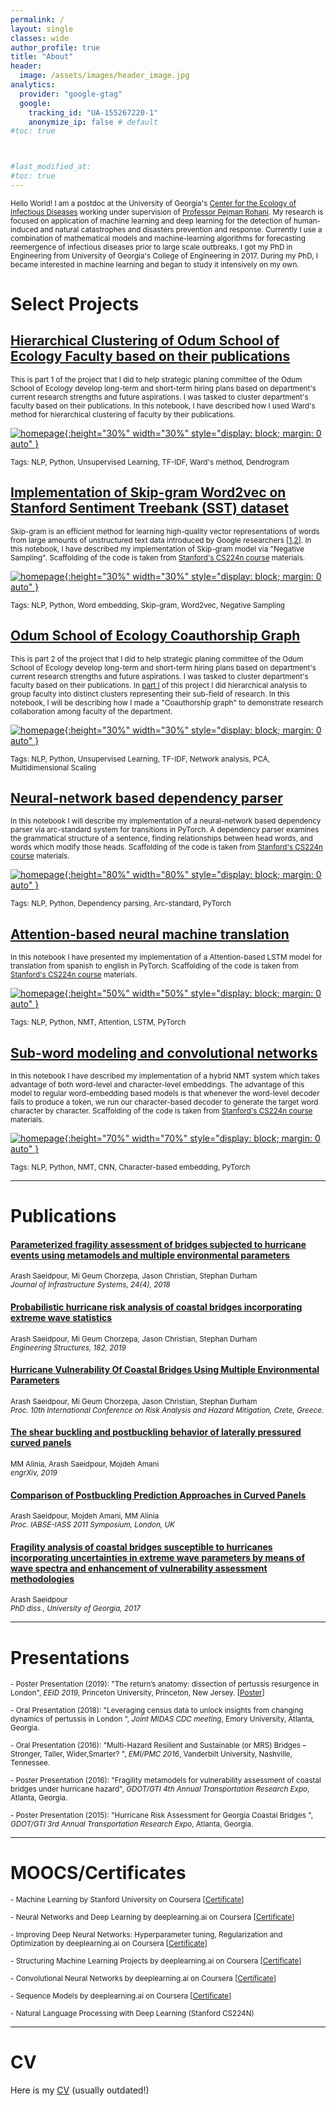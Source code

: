 ```yaml
---
permalink: /
layout: single
classes: wide
author_profile: true
title: "About"
header:
  image: /assets/images/header_image.jpg
analytics:
  provider: "google-gtag"
  google:
    tracking_id: "UA-155267220-1"
    anonymize_ip: false # default
#toc: true



#last_modified_at:
#toc: true
---
```

<sub> Hello World! I am a postdoc at the University of Georgia's [Center for the Ecology of Infectious Diseases](http://ceid.uga.edu/) working under supervision of [Professor Pejman Rohani](http://rohanilab.ecology.uga.edu/). My research is focused on application of  machine learning  and deep learning for  the detection of human-induced and natural catastrophes and disasters prevention and response. Currently I use a combination of mathematical models and machine-learning algorithms for forecasting reemergence of infectious diseases prior to large scale outbreaks. I got my PhD in Engineering from University of Georgia's College of Engineering in 2017. During my PhD, I became interested in machine learning and began to study it intensively on my own. <sub>


# Select Projects




## [Hierarchical Clustering of Odum School of Ecology Faculty based on their publications][102]

<sub> This is part 1 of the project that I did to help strategic planing committee of the Odum School of Ecology develop long-term and short-term hiring plans based on department's current research strengths and future aspirations. I was tasked to cluster department's faculty based on their publications. In this notebook, I have described how I used Ward's method for hierarchical clustering of faculty by their publications.<sub>



[![homepage][101]{:height="30%" width="30%" style="display: block; margin: 0 auto" }][102]


<sub> Tags: NLP, Python, Unsupervised Learning, TF-IDF, Ward's method, Dendrogram <sub>

[101]:  /assets/images/dendogram.png
[102]:  https://github.com/ArashSaeidpour/Hierarchical-Clustering-of-Odum-School-of-Ecology-Faculty-based-on-their-publications/blob/master/Hierarchical%20clustering.ipynb
  "IPython notebook"



## [Implementation of Skip-gram Word2vec on Stanford Sentiment Treebank (SST) dataset][2]

<sub> Skip-gram is an efficient method for learning high-quality vector representations of words from large amounts of unstructured text data introduced by Google researchers [[1][301],[2][302]]. In this notebook, I have described my implementation of Skip-gram model via "Negative Sampling". Scaffolding of the code is taken from [Stanford's CS224n course][303] materials.<sub>



[![homepage][1]{:height="30%" width="30%" style="display: block; margin: 0 auto" }][2]


<sub> Tags: NLP, Python, Word embedding, Skip-gram, Word2vec, Negative Sampling <sub>

[1]:  /assets/images/bag_of_words.jpg
[2]:  https://github.com/ArashSaeidpour/word2vec/blob/master/Implementation%20of%20word2vec.ipynb
 "IPython notebook"

 [301]: https://papers.nips.cc/paper/5021-distributed-representations-of-words-and-phrases-and-their-compositionality.pdf
 [302]: https://arxiv.org/abs/1301.3781
 [303]: https://web.stanford.edu/class/archive/cs/cs224n/cs224n.1194/



## [Odum School of Ecology Coauthorship Graph][104]

<sub> This is part 2 of the project that I did to help strategic planing committee of the Odum School of Ecology develop long-term and short-term hiring plans based on department's current research strengths and future aspirations. I was tasked to cluster department's faculty based on their publications. In [part I][102] of this project I did hierarchical analysis to group faculty into distinct clusters representing their sub-field of research. In this notebook, I will be describing how I made a "Coauthorship graph" to demonstrate research collaboration among faculty of the department.<sub>


[![homepage][103]{:height="30%" width="30%" style="display: block; margin: 0 auto" }][104]


<sub> Tags: NLP, Python, Unsupervised Learning, TF-IDF, Network analysis, PCA, Multidimensional Scaling  <sub>


[103]:  /assets/images/coauthorship_graph.png
[104]:  https://github.com/ArashSaeidpour/Hierarchical-Clustering-of-Odum-School-of-Ecology-Faculty-based-on-their-publications/blob/master/Coauthorship%20graph.ipynb
 "IPython notebook"



## [Neural-network based dependency parser][4]

<sub> In this notebook I will describe my implementation of a neural-network based dependency parser via arc-standard system for transitions in PyTorch. A dependency parser examines the grammatical structure of a sentence, finding relationships between head words, and words which modify those heads. Scaffolding of the code is taken from [Stanford's CS224n course][303] materials.<sub>

[![homepage][3]{:height="80%" width="80%" style="display: block; margin: 0 auto" }][4]

[3]:  /assets/images/nn_parser.png
[4]:  https://github.com/ArashSaeidpour/NN-based-dependency-parser/blob/master/NN-dependency%20parser.ipynb
"IPython notebook"

<sub> Tags: NLP, Python, Dependency parsing, Arc-standard, PyTorch <sub>


## [Attention-based neural machine translation][6]

<sub> In this notebook I have presented my implementation of a Attention-based LSTM model for translation from spanish to english in PyTorch. Scaffolding of the code is taken from [Stanford's CS224n course][303] materials.  <sub>

[![homepage][5]{:height="50%" width="50%" style="display: block; margin: 0 auto" }][6]

[5]:  /assets/images/attention.png
[6]:  https://github.com/ArashSaeidpour/Attention-based-NMT/blob/master/Attention-based%20NMT.ipynb "IPython notebook"

<sub> Tags: NLP, Python, NMT, Attention, LSTM, PyTorch <sub>

## [Sub-word modeling and convolutional networks][8]

<sub> In this notebook I have described my implementation of a hybrid NMT system which takes advantage of both word-level and character-level embeddings. The advantage of this model to regular word-embedding based models is that whenever the word-level decoder fails to produce a token, we run our character-based decoder to generate the target word character by character. Scaffolding of the code is taken from [Stanford's CS224n course][303] materials.<sub>



[![homepage][7]{:height="70%" width="70%" style="display: block; margin: 0 auto" }][8]

<sub> Tags: NLP, Python, NMT, CNN, Character-based embedding, PyTorch <sub>

[7]:  /assets/images/character_cnn.png
[8]:  https://github.com/ArashSaeidpour/Sub-word-modeling-and-convolutional-networks/blob/master/Sub-word%20modeling%20and%20convolutional%20networks.ipynb
 "IPython notebook"
---


# Publications
#### [Parameterized fragility assessment of bridges subjected to hurricane events using metamodels and multiple environmental parameters][9]
<sub> Arash Saeidpour, Mi Geum Chorzepa, Jason Christian, Stephan Durham <br>
*Journal of Infrastructure Systems, 24(4), 2018* <sub>

#### [Probabilistic hurricane risk analysis of coastal bridges incorporating extreme wave statistics][10]
<sub> Arash Saeidpour, Mi Geum Chorzepa, Jason Christian, Stephan Durham <br>
*Engineering Structures, 182, 2019* <sub>

#### [Hurricane Vulnerability Of Coastal Bridges Using Multiple Environmental Parameters][11]
<sub> Arash Saeidpour, Mi Geum Chorzepa, Jason Christian, Stephan Durham <br>
*Proc. 10th International Conference on Risk Analysis and Hazard Mitigation, Crete, Greece.* <sub>

#### [The shear buckling and postbuckling behavior of laterally pressured curved panels][12]
<sub> MM Alinia, Arash Saeidpour, Mojdeh Amani <br>
*engrXiv, 2019* <sub>

#### [Comparison of Postbuckling Prediction Approaches in Curved Panels][13]
<sub> Arash Saeidpour, Mojdeh Amani, MM Alinia <br>
*Proc. IABSE-IASS 2011 Symposium, London, UK* <sub>

#### [Fragility analysis of coastal bridges susceptible to hurricanes incorporating uncertainties in extreme wave parameters by means of wave spectra and enhancement of vulnerability assessment methodologies][14]
<sub> Arash Saeidpour <br>
*PhD diss., University of Georgia, 2017* <sub>

---

# Presentations

<sub> - Poster Presentation (2019): "The return’s anatomy: dissection of pertussis resurgence in London", *EEID 2019*, Princeton University, Princeton, New Jersey. \[[Poster](https://docs.google.com/presentation/d/1zfcVHL_W03fepaAiSvXAb_FlHj55GxsHradAE83utzQ/edit?usp=sharing)\]<sub>


<sub> - Oral Presentation (2018): "Leveraging census data to unlock insights from changing dynamics of pertussis in London ", *Joint MIDAS CDC meeting*, Emory University, Atlanta, Georgia. <sub>


<sub> - Oral Presentation (2016): "Multi-Hazard Resilient and Sustainable (or MRS) Bridges – Stronger, Taller, Wider,Smarter? ", *EMI/PMC 2016*, Vanderbilt University, Nashville, Tennessee. <sub>

<sub> - Poster Presentation (2016): "Fragility metamodels for vulnerability assessment of coastal bridges under hurricane hazard", *GDOT/GTI 4th Annual Transportation Research Expo*, Atlanta, Georgia. <sub>

<sub> - Poster Presentation (2015): "Hurricane Risk Assessment for Georgia Coastal Bridges ", *GDOT/GTI 3rd Annual Transportation Research Expo*, Atlanta, Georgia. <sub>

---
# MOOCS/Certificates

<sub> -  Machine Learning by Stanford University on Coursera \[[Certificate][201]\]

<sub> -  Neural Networks and Deep Learning by deeplearning.ai on Coursera \[[Certificate][202]\] <sub>

<sub> -  Improving Deep Neural Networks: Hyperparameter tuning, Regularization and Optimization by deeplearning.ai on Coursera \[[Certificate][203]\] <sub>

<sub> -  Structuring Machine Learning Projects by deeplearning.ai on Coursera \[[Certificate][204]\] <sub>

<sub> -  Convolutional Neural Networks by deeplearning.ai on Coursera \[[Certificate][205]\] <sub>

<sub> -  Sequence Models by deeplearning.ai on Coursera \[[Certificate][206]\] <sub>

<sub> -  Natural Language Processing with Deep Learning (Stanford CS224N)  <sub>



---

# CV

Here is my [CV](/assets/resume/CV_Arash_saeidpour.pdf) (usually outdated!)

[201]: https://www.coursera.org/account/accomplishments/certificate/CAT2Q4MM8PSK
[202]: https://www.coursera.org/account/accomplishments/certificate/EVUVCJLZGWGA
[203]: https://www.coursera.org/account/accomplishments/certificate/PG6L3V5ZELWS
[204]: https://www.coursera.org/account/accomplishments/certificate/ZK5JR7YH3J53
[205]: https://www.coursera.org/account/accomplishments/certificate/NNY8NPC66MVE
[206]: https://www.coursera.org/account/accomplishments/certificate/UVAM8PW74ASN








[9]: https://ascelibrary.org/doi/abs/10.1061/%28ASCE%29IS.1943-555X.0000442
[10]: https://www.sciencedirect.com/science/article/pii/S0141029618320546
[11]: https://www.witpress.com/elibrary/SSE-volumes/6/1/1084
[12]: https://engrxiv.org/jg27s/
[13]: https://www.researchgate.net/profile/Arash_Saeidpour/publication/320191091_Comparison_of_Postbuckling_Prediction_Approaches_in_Curved_Panels/links/59d3ecc90f7e9b4fd7ffc4a9/Comparison-of-Postbuckling-Prediction-Approaches-in-Curved-Panels.pdf
[14]: https://athenaeum.libs.uga.edu/handle/10724/37488
